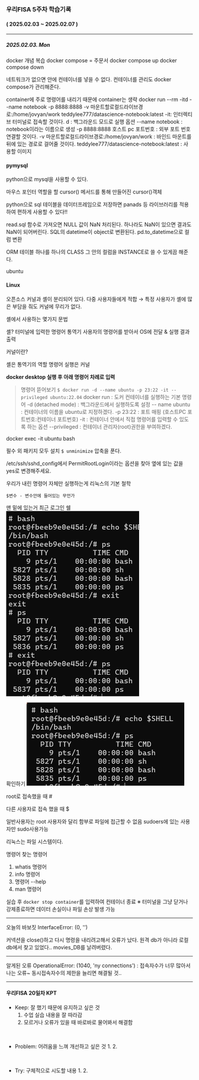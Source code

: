 ### 우리FISA 5주차 학습기록
#### ( 2025.02.03 ~ 2025.02.07 )
***
##### 2025.02.03. Mon
docker 개념 복습
docker compose = 주문서
docker compose up
docker compose down

네트워크가 없으면 안에 컨테이너를 넣을 수 없다.
컨테이너를 관리도 docker compose가 관리해준다.

container에 주로 명령어를 내리기 때문에 container는 생략
docker run --rm -itd --name notebook -p 8888:8888 -v 마운트할로컬드라이브경로:/home/jovyan/work teddylee777/datascience-notebook:latest
-it: 인터렉티브 터미널로 접속할 것이다.
d : 백그라운드 모드로 실행 옵션
--name notebook : notebook이라는 이름으로 생성
-p 8888:8888 호스트 pc 포트번호 : 외부 포트 번호 연결할 것이다.
-v 마운트할로컬드라이브경로:/home/jovyan/work : 바인드 마운트를 뒤에 있는 경로로 걸어줄 것이다.
teddylee777/datascience-notebook:latest : 사용할 이미지


#### pymysql
python으로 mysql을 사용할 수 있다.

마우스 포인터 역할을 할 cursor() 메서드를 통해 만들어진 cursor()객체

python으로 sql 테이블을 데이터프레임으로 저장하면 panads 등 라이브러리를 적용하여 편하게 사용할 수 있다!!

read.sql 함수로 가져오면 NULL 값이 NaN 처리된다.
하나라도 NaN이 있으면 결과도 NaN이 되어버린다.
SQL의 datetime이 object로 변환된다. pd.to_datetime으로 컬럼 변환

ORM
테이블 하나를 하나의 CLASS 그 안의 컬럼을 INSTANCE로 쓸 수 있게끔 해준다.

ubuntu

#### Linux
오픈소스
커널과 셸이 분리되어 있다.
다중 사용자들에게 적합 → 특정 사용자가 셸에 많은 부담을 줘도 커널에 무리가 없다.


셸에서 사용하는 몇가지 문법

셸?
터미널에 입력한 명령어 통역기
사용자의 명령어를 받아서 OS에 전달 & 실행 결과 출력


커널이란?

셸은 통역기의 역할 명령어 실행은 커널


**docker desktop 실행 후 아래 명령어 차례로 입력**

>명령어 뜯어보기
`$ docker run -d --name ubuntu -p 23:22 -it --privileged ubuntu:22.04`
docker run : 도커 컨테이너를 실행하는 기본 명령어
-d (detached mode) : 백그라운드에서 실행하도록 설정
-- name ubuntu : 컨테이너의 이름을 ubuntu로 지정하겠다.
-p 23:22 : 포트 매핑 (호스트PC 포트번호:컨테이너 포트번호)
-it : 컨테이너 안에서 직접 명령어를 입력할 수 있도록 하는 옵션
--privileged : 컨테이너 관리자(root)권한을 부여하겠다.


docker exec -it ubuntu bash

필수 외 패키지 모두 설치
`$ unminimize`
압축을 푼다.

/etc/ssh/sshd_config에서 PermitRootLogin이라는 
옵션을 찾아 옆에 있는 값을 yes로 변경해주세요.

우리가 내린 명령어 자체만 실행하는게 리눅스의 기본 철학



`$변수 - 변수안에 들어있는 무언가`

맨 밑에 있는거 최근 로그인 쉘
![alt text](/review_05/img_5/image-1.png)

확인하기
![alt text](/review_05/img_5/image.png)

root로 접속했을 때 #

다른 사용자로 접속 했을 때 $

일반사용자는 root 사용자와 달리 함부로 파일에 접근할 수 없음
sudoers에 있는 사용자만 sudo사용가능

리눅스는 파일 시스템이다.

명령어 찾는 명령어
1. whatis 명령어
2. info 명령어
3. 명령어 --help
4. man 명령어


실습 후 `docker stop container`를 입력하여 컨테이너 종료
※ 터미널을 그냥 닫거나 강제종료하면 데이터 손실이나 파일 손상 발생 가능

---
오늘의 바보짓
InterfaceError: (0, '')

커넥션을 close()하고 다시 명령을 내리려고해서 오류가 났다.
원격 db가 아니라 로컬db에서 찾고 있었다..
movies_DB를 날려버렸다.

---
알게된 오류
OperationalError: (1040, 'ny connections') : 접속자수가 너무 많아서 나는 오류~ 동시접속자수의 제한을 늘리면 해결될 것..


***
#### 우리FISA 20일차 KPT

- Keep: 잘 했기 때문에 유지하고 싶은 것
    1. 수업 실습 내용을 잘 따라감
    2. 모르거나 오류가 있을 때 바로바로 물어봐서 해결함

<br>

- Problem: 어려움을 느껴 개선하고 싶은 것
    1. 
    2. 

<br>

- Try: 구체적으로 시도할 내용
    1. 
    2. 